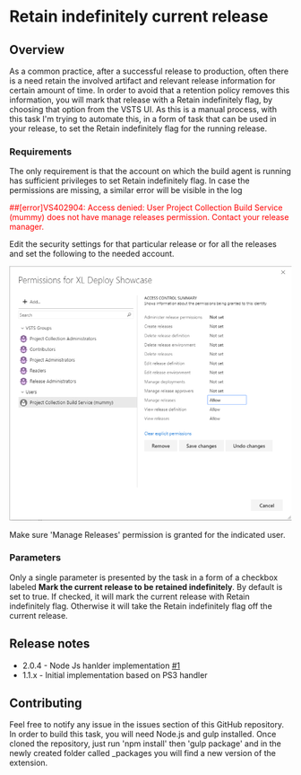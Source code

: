 # Retain indefinitely current release

## Overview

As a common practice, after a successful release to production, often there is a need retain the involved artifact and relevant release information for certain amount of time. In order to avoid that a retention policy removes this information, you will mark that release with a Retain indefinitely flag, by choosing that option from the VSTS UI.
As this is a manual process, with this task I'm trying to automate this, in a form of task that can be used in your release, to set the Retain indefinitely flag for the running release.

### Requirements

The only requirement is that the account on which the build agent is running has sufficient privileges to set Retain indefinitely flag.
In case the permissions are missing, a similar error will be visible in the log

<span style="color:red">##[error]VS402904: Access denied: User Project Collection Build Service (mummy) does not have manage releases permission. Contact your release manager.</span>

Edit the security settings for that particular release or for all the releases and set the following to the needed account.

![Replace Tokens parameters](images/permissions-release.png)

Make sure 'Manage Releases' permission is granted for the indicated user.

### Parameters

Only a single parameter is presented by the task in a form of a checkbox labeled **Mark the current release to be retained indefinitely**. By default is set to true. If checked, it will mark the current release with Retain indefinitely flag. Otherwise it will take the Retain indefinitely flag off the current release.

## Release notes

* 2.0.4 - Node Js hanlder implementation [#1](https://github.com/mmajcica/retain-release/issues/1)
* 1.1.x - Initial implementation based on PS3 handler

## Contributing

Feel free to notify any issue in the issues section of this GitHub repository.
In order to build this task, you will need Node.js and gulp installed. Once cloned the repository, just run 'npm install' then 'gulp package' and in the newly created folder called _packages you will find a new version of the extension.